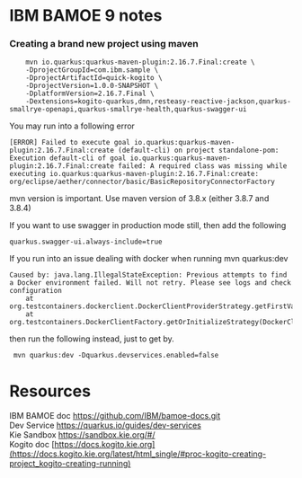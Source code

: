 # IBM BAMOE 9 notes

### Creating a brand new project using maven
```
    mvn io.quarkus:quarkus-maven-plugin:2.16.7.Final:create \
    -DprojectGroupId=com.ibm.sample \
    -DprojectArtifactId=quick-kogito \
    -DprojectVersion=1.0.0-SNAPSHOT \
    -DplatformVersion=2.16.7.Final \
    -Dextensions=kogito-quarkus,dmn,resteasy-reactive-jackson,quarkus-smallrye-openapi,quarkus-smallrye-health,quarkus-swagger-ui
```
You may run into a following error
```
[ERROR] Failed to execute goal io.quarkus:quarkus-maven-plugin:2.16.7.Final:create (default-cli) on project standalone-pom: Execution default-cli of goal io.quarkus:quarkus-maven-plugin:2.16.7.Final:create failed: A required class was missing while executing io.quarkus:quarkus-maven-plugin:2.16.7.Final:create: org/eclipse/aether/connector/basic/BasicRepositoryConnectorFactory
```
mvn version is important.  Use maven version of 3.8.x (either 3.8.7 and 3.8.4)

If you want to use swagger in production mode still, then add the following  
```
quarkus.swagger-ui.always-include=true
```

If you run into an issue dealing with docker when running mvn quarkus:dev
```
Caused by: java.lang.IllegalStateException: Previous attempts to find a Docker environment failed. Will not retry. Please see logs and check configuration
	at org.testcontainers.dockerclient.DockerClientProviderStrategy.getFirstValidStrategy(DockerClientProviderStrategy.java:212)
	at org.testcontainers.DockerClientFactory.getOrInitializeStrategy(DockerClientFactory.java:150)
```
then run the following instead, just to get by.  
```
 mvn quarkus:dev -Dquarkus.devservices.enabled=false
```

# Resources
IBM BAMOE doc https://github.com/IBM/bamoe-docs.git  
Dev Service https://quarkus.io/guides/dev-services  
Kie Sandbox https://sandbox.kie.org/#/  
Kogito doc [https://docs.kogito.kie.org](https://docs.kogito.kie.org/latest/html_single/#proc-kogito-creating-project_kogito-creating-running)